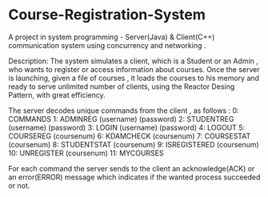 # Course-Registration-System
A project in system programming - Server(Java) &amp; Client(C++) communication system using concurrency and networking .

Description:
The system simulates a client, which is a Student or an Admin , who wants to register or access information about courses.
Once the server is launching, given a file of courses , it loads the courses to his memory and ready to serve unlimited number of clients,
using the Reactor Desing Pattern, with great efficiency.

The server decodes unique commands from the client , as follows : 
0: COMMANDS
1: ADMINREG (username) (password)
2: STUDENTREG (username) (password)
3: LOGIN (username) (password)
4: LOGOUT
5: COURSEREG (coursenum)
6: KDAMCHECK (coursenum)
7: COURSESTAT (coursenum)
8: STUDENTSTAT (coursenum)
9: ISREGISTERED (coursenum)
10: UNREGISTER (coursenum)
11: MYCOURSES

For each command the server sends to the client an acknowledge(ACK) or an error(ERROR) message which indicates if the wanted process succeeded or not. 
